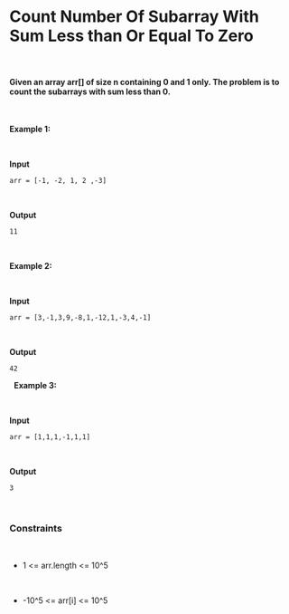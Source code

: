 # Count Number Of Subarray With Sum Less than Or Equal To Zero

&nbsp;

#### Given an array arr[] of size n containing 0 and 1 only. The problem is to count the subarrays with sum less than 0.

&nbsp;

**Example 1:**

&nbsp;

**Input**

```
arr = [-1, -2, 1, 2 ,-3]
```

&nbsp;

**Output**

```
11
```

&nbsp;

**Example 2:**

&nbsp;

**Input**

```
arr = [3,-1,3,9,-8,1,-12,1,-3,4,-1]
```

&nbsp;

**Output**

```
42
```

&nbsp;
**Example 3:**

&nbsp;

**Input**

```
arr = [1,1,1,-1,1,1]
```

&nbsp;

**Output**

```
3
```

&nbsp;

### Constraints

&nbsp;

- 1 <= arr.length <= 10^5

  &nbsp;

- -10^5 <= arr[i] <= 10^5

  &nbsp;
